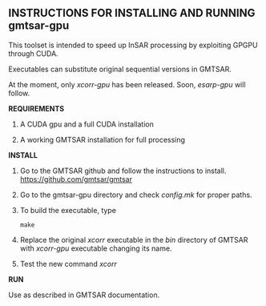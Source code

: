 __INSTRUCTIONS FOR INSTALLING AND RUNNING gmtsar-gpu__
----------------------------------------------

This toolset is intended to speed up InSAR processing by exploiting GPGPU through CUDA. 

Executables can substitute original sequential versions in GMTSAR. 

At the moment, only _xcorr-gpu_ has been released. Soon, _esarp-gpu_ will follow.

__REQUIREMENTS__

1) A CUDA gpu and a full CUDA installation

2) A working GMTSAR installation for full processing

__INSTALL__

1) Go to the GMTSAR github and follow the instructions to install.
       https://github.com/gmtsar/gmtsar

2) Go to the gmtsar-gpu directory and check _config.mk_ for proper paths.

3) To build the executable, type

       make

4) Replace the original _xcorr_ executable in the _bin_ directory of GMTSAR with _xcorr-gpu_ executable changing its name.

5) Test the new command _xcorr_

__RUN__

Use as described in GMTSAR documentation.


